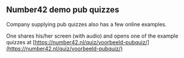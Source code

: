 ## Number42 demo pub quizzes
Company supplying pub quizzes also has a few online examples.

One shares his/her screen (with audio) and opens one of the example quizzes at
[https://number42.nl/quiz/voorbeeld-pubquiz/](https://number42.nl/quiz/voorbeeld-pubquiz/)